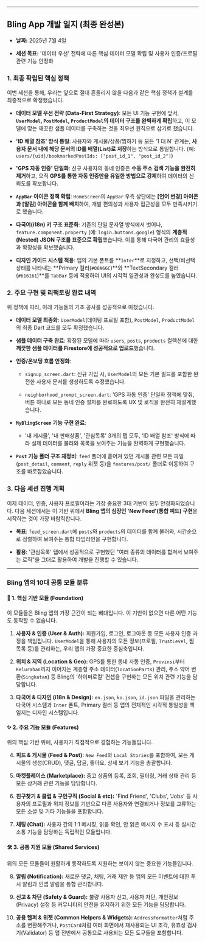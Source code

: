 

---

## Bling App 개발 일지 (최종 완성본)

- **날짜:** 2025년 7월 4일
    
- **세션 목표:** '데이터 우선' 전략에 따른 핵심 데이터 모델 확립 및 사용자 인증/프로필 관련 기능 안정화
    

### 1. 최종 확립된 핵심 정책

이번 세션을 통해, 우리는 앞으로 절대 흔들리지 않을 다음과 같은 핵심 정책과 설계를 최종적으로 확정했습니다.

- **데이터 모델 우선 전략 (Data-First Strategy)**: 모든 UI 기능 구현에 앞서, **`UserModel`, `PostModel`, `ProductModel`의 데이터 구조를 완벽하게 확립**하고, 이 모델에 맞는 깨끗한 샘플 데이터를 구축하는 것을 최우선 원칙으로 삼기로 했습니다.
    
- **'ID 배열 참조' 방식 통일**: 사용자와 게시물/상품/찜하기 등 모든 '1 대 N' 관계는, **사용자 문서 내에 해당 문서의 ID를 배열(List)로 저장**하는 방식으로 통일합니다. (예: `users/{uid}/bookmarkedPostIds: ["post_id_1", "post_id_2"]`)
    
- **'GPS 자동 인증' 단일화**: 신규 사용자의 동네 인증은 **수동 주소 검색 기능을 완전히 제거**하고, 오직 **GPS를 통한 자동 인증만을 유일한 방법으로 강제**하여 데이터의 신뢰도를 확보합니다.
    
- **`AppBar` 아이콘 정책 확립**: `HomeScreen`의 `AppBar` 우측 상단에는 **[언어 변경] 아이콘과 [알림] 아이콘을 함께 배치**하여, 개발 편의성과 사용자 접근성을 모두 만족시키기로 했습니다.
    
- **다국어(i18n) 키 구조 표준화**: 기존의 단일 문자열 방식에서 벗어나, `feature.component.property` (예: `login.buttons.google`) 형식의 **계층적(Nested) JSON 구조를 표준으로 확립**했습니다. 이를 통해 다국어 관리의 효율성과 확장성을 확보했습니다.
    
- **디자인 가이드 시스템 적용**: 앱의 기본 폰트를 **`Inter`**로 지정하고, 선택/비선택 상태를 나타내는 **Primary 컬러(`#00A66C`)**와 **TextSecondary 컬러(`#616161`)**를 `TabBar` 등에 적용하여 UI의 시각적 일관성과 완성도를 높였습니다.
    

### 2. 주요 구현 및 리팩토링 완료 내역

위 정책에 따라, 아래 기능들의 기초 공사를 성공적으로 마쳤습니다.

- **데이터 모델 최종화**: `UserModel`(데이팅 프로필 포함), `PostModel`, `ProductModel`의 최종 Dart 코드를 모두 확정했습니다.
    
- **샘플 데이터 구축 완료**: 확정된 모델에 따라 `users`, `posts`, `products` 컬렉션에 대한 **깨끗한 샘플 데이터를 Firestore에 성공적으로 업로드**했습니다.
    
- **인증/온보딩 흐름 안정화**:
    
    - `signup_screen.dart`: 신규 가입 시, `UserModel`의 모든 기본 필드를 포함한 완전한 사용자 문서를 생성하도록 수정했습니다.
        
    - `neighborhood_prompt_screen.dart`: 'GPS 자동 인증' 단일화 정책에 맞춰, 버튼 하나로 모든 동네 인증 절차를 완료하도록 UX 및 로직을 완전히 재설계했습니다.
        
- **`MyBlingScreen` 기능 구현 완료**:
    
    - '내 게시물', '내 판매상품', '관심목록' 3개의 탭 모두, 'ID 배열 참조' 방식에 따라 실제 데이터를 불러와 목록을 보여주는 기능을 완벽하게 구현했습니다.
        
- **`Post` 기능 폴더 구조 재정비**: `feed` 폴더에 흩어져 있던 게시물 관련 모든 파일(`post_detail`, `comment`, `reply` 위젯 등)을 `features/post/` 폴더로 이동하여 구조를 바로잡았습니다.
    

### 3. 다음 세션 진행 계획

이제 데이터, 인증, 사용자 프로필이라는 가장 중요한 3대 기반이 모두 안정화되었습니다. 다음 세션에서는 이 기반 위에서 **Bling 앱의 심장인 'New Feed'(통합 피드) 구현**을 시작하는 것이 가장 바람직합니다.

- **목표**: `feed_screen.dart`에 `posts`와 `products`의 데이터를 함께 불러와, 시간순으로 정렬하여 보여주는 통합 타임라인을 구현합니다.
    
- **활용**: '관심목록' 탭에서 성공적으로 구현했던 "여러 종류의 데이터를 합쳐서 보여주는 로직"을 그대로 활용하여 개발을 진행할 수 있습니다.
    

---




### Bling 앱의 10대 공통 모듈 분류

#### 🏢 1. 핵심 기반 모듈 (Foundation)

이 모듈들은 Bling 앱의 가장 근간이 되는 뼈대입니다. 이 기반이 없으면 다른 어떤 기능도 동작할 수 없습니다.

1. **사용자 & 인증 (User & Auth):** 회원가입, 로그인, 로그아웃 등 모든 사용자 인증 과정을 책임집니다. `UserModel`을 통해 사용자의 모든 정보(프로필, `TrustLevel`, 찜 목록 등)를 관리하는, 우리 앱의 가장 중요한 중심축입니다.
    
2. **위치 & 지역 (Location & Geo):** GPS를 통한 동네 자동 인증, `Provinsi`부터 `Kelurahan`까지 이어지는 계층형 주소 데이터(`locationParts`) 관리, 주소 약어 변환(`Singkatan`) 등 Bling의 '하이퍼로컬' 컨셉을 구현하는 모든 위치 관련 기능을 담당합니다.
    
3. **다국어 & 디자인 (i18n & Design):** `en.json`, `ko.json`, `id.json` 파일을 관리하는 다국어 시스템과 `Inter` 폰트, Primary 컬러 등 앱의 전체적인 시각적 통일성을 책임지는 디자인 시스템입니다.
    

#### ✨ 2. 주요 기능 모듈 (Features)

위의 핵심 기반 위에, 사용자가 직접적으로 경험하는 기능들입니다.

4. **피드 & 게시물 (Feed & Post):** `New Feed`와 `Local Stories`를 포함하여, 모든 게시물의 생성(CRUD), 댓글, 답글, 좋아요, 상세 보기 기능을 총괄합니다.
    
5. **마켓플레이스 (Marketplace):** 중고 상품의 등록, 조회, 필터링, 거래 상태 관리 등 모든 상거래 관련 기능을 담당합니다.
    
6. **친구찾기 & 클럽 & 구인구직 (Social & etc):** 'Find Friend', 'Clubs', 'Jobs' 등 사용자의 프로필과 위치 정보를 기반으로 다른 사용자와 연결되거나 정보를 교류하는 모든 소셜 및 기타 기능들을 포함합니다.
    
7. **채팅 (Chat):** 사용자 간의 1:1 메시징, 읽음 확인, 안 읽은 메시지 수 표시 등 실시간 소통 기능을 담당하는 독립적인 모듈입니다.
    

#### 🛠️ 3. 공통 지원 모듈 (Shared Services)

위의 모든 모듈들이 원활하게 동작하도록 지원하는 보이지 않는 중요한 기능들입니다.

8. **알림 (Notification):** 새로운 댓글, 채팅, 거래 제안 등 앱의 모든 이벤트에 대한 푸시 알림과 인앱 알림을 통합 관리합니다.
    
9. **신고 & 차단 (Safety & Guard):** 불량 사용자 신고, 사용자 차단, 개인정보(Privacy) 설정 등 커뮤니티의 안전을 유지하기 위한 모든 기능을 담당합니다.
    
10. **공용 헬퍼 & 위젯 (Common Helpers & Widgets):** `AddressFormatter`처럼 주소를 변환해주거나, `PostCard`처럼 여러 화면에서 재사용되는 UI 조각, 유효성 검사기(Validator) 등 앱 전반에서 공통으로 사용되는 모든 도구들을 포함합니다.



